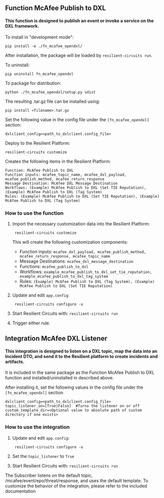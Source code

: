 ## Function McAfee Publish to DXL
#### This function is designed to publish an event or invoke a service on the DXL framework.


To install in "development mode":

    pip install -e ./fn_mcafee_opendxl/

After installation, the package will be loaded by `resilient-circuits run`.


To uninstall:

    pip uninstall fn_mcafee_opendxl


To package for distribution:

    python ./fn_mcafee_opendxl/setup.py sdist

The resulting .tar.gz file can be installed using:

    pip install <filename>.tar.gz

Set the following value in the config file under the `[fn_mcafee_opendxl]` section:

    dxlclient_config=<path_to_dxlclient.config_file>
    
Deploy to the Resilient Platform:

    resilient-circuits customize

Creates the following items in the Resilient Platform:

    Function: McAfee Publish to DXL
    Function inputs: mcafee_topic_name, mcafee_dxl_payload, mcafee_publish_method, mcafee_return_response
    Message Destination: McAfee DXL Message Destination
    Workflows: (Example) McAfee Publish to DXL (Set TIE Reputation), (Example) McAfee Publish to DXL (Tag System)
    Rules: (Example) McAfee Publish to DXL (Set TIE Reputation), (Example) McAfee Publish to DXL (Tag System)

### How to use the function
1. Import the necessary customization data into the Resilient Platform:

		resilient-circuits customize
		
	This will create the following customization components:
	* Function inputs: `mcafee_dxl_payload, mcafee_publish_method, mcafee_return_response, mcafee_topic_name`
	* Message Destinations: `mcafee_dxl_message_destination`
	* Functions: `mcafee_publish_to_dxl`
	* Workflows: `example_mcafee_publish_to_dxl_set_tie_reputation, example_mcafee_publish_to_dxl_tag_system`
	* Rules: `(Example) McAfee Publish to DXL (Tag System), (Example) McAfee Publish to DXL (Set TIE Reputation)`

2. Update and edit `app.config`:

		resilient-circuits configure -u

3. Start Resilient Circuits with: `resilient-circuits run`
4. Trigger either rule.



## Integration McAfee DXL Listener
#### This integration is designed to listen on a DXL topic, map the data into an Incident DTO, and send it to the Resilient platform to create incidents and artifacts.

It is included in the same package as the Function McAfee Publish to DXL function and installed/uninstalled in described above.

After installing it, set the following values in the config file under the `[fn_mcafee_opendxl]` section

    dxlclient_config=<path_to_dxlclient.config_file>
    topic_listener_on=[True|False]  #Turns the listener on or off
    custom_template_dir=<Optional value to absolute path of custom directory if one exists>

### How to use the integration
1. Update and edit `app.config`:

		resilient-circuits configure -u

2. Set the `topic_listener` to `True`
3. Start Resilient Circuits with: `resilient-circuits run`

The Subscriber listens on the default topic, /mcafee/event/epo/threat/response,
and uses the default template. To customize the behavior of the integration,
please refer to the included documentation